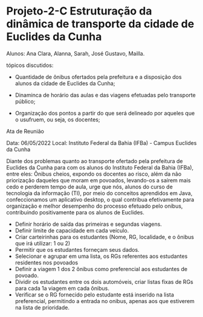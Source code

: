 # Projeto-2-C Estruturação da dinâmica de transporte da cidade de Euclides da Cunha
Alunos: Ana Clara, Alanna, Sarah, José Gustavo, Mailla.

tópicos discutidos:

* Quantidade de ônibus ofertados pela prefeitura e a disposição dos alunos da cidade de Euclides da Cunha;

* Dinaminca de horário das aulas e das viagens efetuadas pelo transporte público;

* Organização dos pontos a partir do que será delineado por aqueles que o usufruem, ou seja, os docentes;

Ata de Reunião 

Data: 06/05/2022
Local: Instituto Federal da Bahia (IFBa) - Campus Euclides da Cunha

Diante dos problemas quanto ao transporte ofertado pela prefeitura de Euclides da Cunha para com os alunos do Instituto Federal da Bahia (IFBa), entre eles: Ônibus cheios, expondo os docentes ao risco, além da não priorização daqueles que moram em povoados, levando-os a saírem mais cedo e perderem tempo de aula, urge que nós, alunos do curso de tecnologia da informação (TI), por meio do conceitos aprendidos em Java, confeccionamos um aplicativo desktop, o qual contribua efetivamente para organização e melhor desempenho do processo efetuado pelo onibus, contribuindo positivamente para os alunos de Euclides.

- Definir horário de saída das primeiras e segundas viagens.
-  Definir limite de capacidade em cada veículo.
-  Criar carteirinhas para os estudantes (Nome, RG, localidade, e o ônibus que irá utilizar: 1 ou 2)
-  Permitir que os estudantes forneçam seus dados.
-  Selecionar e agrupar em uma lista, os RGs referentes aos estudantes residentes nos povoados
-  Definir a viagem 1 dos 2 ônibus como preferencial aos estudantes de povoado.
-  Dividir os estudantes entre os dois automóveis, criar listas fixas de RGs para cada 1a viagem em cada ônibus.
-  Verificar se o RG fornecido pelo estudante  está inserido na lista preferencial, permitindo a entrada no onibus, apenas aos que estiverem na lista de prioridade.
